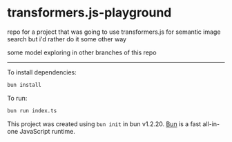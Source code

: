 # transformers.js-playground

repo for a project that was going to use transformers.js for semantic image search but i'd rather do it some other way

some model exploring in other branches of this repo

---

To install dependencies:

```bash
bun install
```

To run:

```bash
bun run index.ts
```

This project was created using `bun init` in bun v1.2.20. [Bun](https://bun.com) is a fast all-in-one JavaScript runtime.
